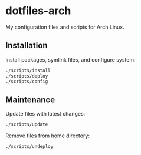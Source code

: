 # dotfiles-arch

My configuration files and scripts for Arch Linux.

## Installation

Install packages, symlink files, and configure system:

```sh
./scripts/install
./scripts/deploy
./scripts/config
```

## Maintenance

Update files with latest changes:

```sh
./scripts/update
```

Remove files from home directory:

```sh
./scripts/undeploy
```
